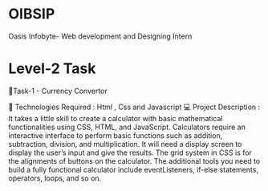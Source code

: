 # OIBSIP


Oasis Infobyte- Web development and Designing Intern

#  Level-2 Task

🔰Task-1 - Currency Convertor 

🚀 Technologies Required :
Html , Css and Javascript
💻 Project Description :
It takes a little skill to create a calculator with basic mathematical functionalities using CSS, HTML, and JavaScript. Calculators require an interactive interface to perform basic functions such as addition, subtraction, division, and multiplication. It will need a  display screen to display the user’s input and give the results. The grid system in CSS is for the alignments of buttons on the calculator. The additional tools you need to build a fully functional calculator include eventListeners, if-else statements, operators, loops, and so on.
